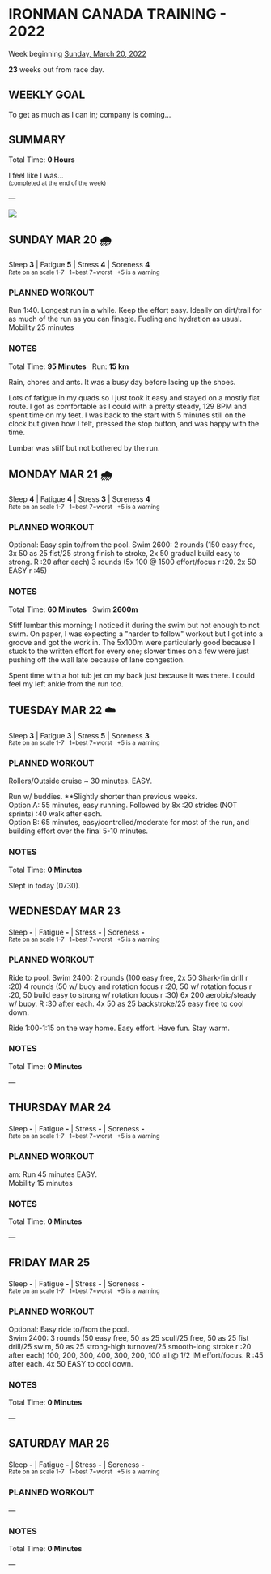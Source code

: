 # IRONMAN CANADA TRAINING - 2022
Week beginning [Sunday, March 20, 2022](javascript:flick('sun');)

**23** weeks out from race day.

## WEEKLY GOAL
To get as much as I can in; company is coming...

## SUMMARY
Total Time: **0 Hours**

I feel like I was...
<br /><sup>(completed at the end of the week)</sup>

&mdash;

![](/assets/jpg/II-9x550.jpeg)

## SUNDAY MAR 20 🌧
Sleep **3** | Fatigue **5** | Stress **4** | Soreness **4**
<sup><br />Rate on an scale 1-7 &nbsp; 1=best 7=worst &nbsp; +5 is a warning</sup>

### PLANNED WORKOUT
Run 1:40. Longest run in a while. 
Keep the effort easy. Ideally on dirt/trail for as much of the run as you can finagle. 
Fueling and hydration as usual.   
Mobility 25 minutes

### NOTES
Total Time: **95 Minutes** &nbsp; Run: **15 km** 

Rain, chores and ants.  It was a busy day before lacing up the shoes.

Lots of fatigue in my quads so I just took it easy and stayed on a mostly flat route.  I got as comfortable as I could with a pretty steady, 129 BPM and spent time on my feet.  I was back to the start with 5 minutes still on the clock but given how I felt, pressed the stop button, and was happy with the time.

Lumbar was stiff but not bothered by the run.

<!---->
## MONDAY MAR 21 🌧
Sleep **4** | Fatigue **4** | Stress **3** | Soreness **4**
<sup><br />Rate on an scale 1-7 &nbsp; 1=best 7=worst &nbsp; +5 is a warning</sup>

### PLANNED WORKOUT
Optional: Easy spin to/from the pool.
Swim 2600: 
2 rounds (150 easy free, 3x 50 as 25 fist/25 strong finish to stroke, 2x 50 gradual build easy to strong. R :20 after each)
3 rounds (5x 100 @ 1500 effort/focus r :20. 2x 50 EASY r :45)

### NOTES
Total Time: **60 Minutes** &nbsp; Swim **2600m**

Stiff lumbar this morning; I noticed it during the swim but not enough to not swim.  On paper, I was expecting a "harder to follow" workout but I got into a groove and got the work in.  The 5x100m were particularly good because I stuck to the written effort for every one; slower times on a few were just pushing off the wall late because of lane congestion.

Spent time with a hot tub jet on my back just because it was there.  I could feel my left ankle from the run too.

<!---->
## TUESDAY MAR 22 ☁️
Sleep **3** | Fatigue **3** | Stress **5** | Soreness **3**
<sup><br />Rate on an scale 1-7 &nbsp; 1=best 7=worst &nbsp; +5 is a warning</sup>

### PLANNED WORKOUT
Rollers/Outside cruise ~ 30 minutes. EASY.

Run w/ buddies. **Slightly shorter than previous weeks.   
Option A: 55 minutes, easy running. Followed by 8x :20 strides (NOT sprints) :40 walk after each.   
Option B: 65 minutes, easy/controlled/moderate for most of the run, and building effort over the final 5-10 minutes.  

### NOTES
Total Time: **0 Minutes**

Slept in today (0730).

<!---->
## WEDNESDAY MAR 23
Sleep **-** | Fatigue **-** | Stress **-** | Soreness **-**
<sup><br />Rate on an scale 1-7 &nbsp; 1=best 7=worst &nbsp; +5 is a warning</sup>

### PLANNED WORKOUT
Ride to pool. 
Swim 2400: 
2 rounds (100 easy free, 2x 50 Shark-fin drill r :20)
4 rounds (50 w/ buoy and rotation focus r :20, 50 w/ rotation focus r :20, 50 build easy to strong w/ rotation focus r :30)
6x 200 aerobic/steady w/ buoy. R :30 after each. 
4x 50 as 25 backstroke/25 easy free to cool down. 

Ride 1:00-1:15 on the way home. Easy effort. Have fun. Stay warm.

### NOTES
Total Time: **0 Minutes**

&mdash;  

<!---->
## THURSDAY MAR 24
Sleep **-** | Fatigue **-** | Stress **-** | Soreness **-**
<sup><br />Rate on an scale 1-7 &nbsp; 1=best 7=worst &nbsp; +5 is a warning</sup>

### PLANNED WORKOUT
am: Run 45 minutes EASY.   
Mobility 15 minutes

### NOTES
Total Time: **0 Minutes**

&mdash;  

<!---->
## FRIDAY MAR 25
Sleep **-** | Fatigue **-** | Stress **-** | Soreness **-**
<sup><br />Rate on an scale 1-7 &nbsp; 1=best 7=worst &nbsp; +5 is a warning</sup>

### PLANNED WORKOUT
Optional: Easy ride to/from the pool.  
Swim 2400: 
3 rounds (50 easy free, 50 as 25 scull/25 free, 50 as 25 fist drill/25 swim, 50 as 25 strong-high turnover/25 smooth-long stroke r :20 after each)
100, 200, 300, 400, 300, 200, 100 all @ 1/2 IM effort/focus. R :45 after each. 
4x 50 EASY to cool down.

### NOTES
Total Time: **0 Minutes**

&mdash;  

<!---->
## SATURDAY MAR 26
Sleep **-** | Fatigue **-** | Stress **-** | Soreness **-**
<sup><br />Rate on an scale 1-7 &nbsp; 1=best 7=worst &nbsp; +5 is a warning</sup>

### PLANNED WORKOUT
&mdash;  

### NOTES
Total Time: **0 Minutes**

&mdash;  
